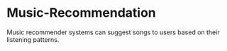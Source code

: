 # Music-Recommendation

Music recommender systems can suggest songs to users based on their listening patterns.
